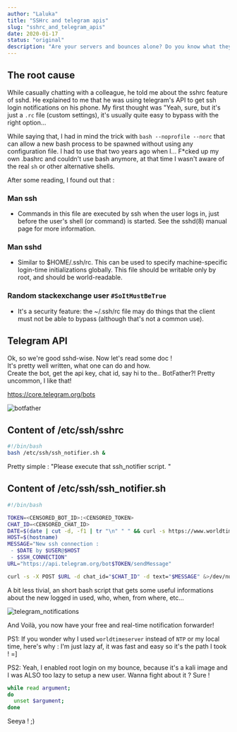 ```yaml
---
author: "Laluka"
title: "SSHrc and telegram apis"
slug: "sshrc_and_telegram_apis"
date: 2020-01-17
status: "original"
description: "Are your servers and bounces alone? Do you know what they do late at night? Who they hang out with when you're not around? Well, I do, and I'll tell you how to spy them! (TL;DR: Telegram api and sshrc)"
---
```



## The root cause

While casually chatting with a colleague, he told me about the sshrc feature of sshd. He explained to me that he was using telegram's API to get ssh login notifications on his phone. My first thought was "Yeah, sure, but it's just a `.rc` file (custom settings), it's usually quite easy to bypass with the right option...

While saying that, I had in mind the trick with `bash --noprofile --norc` that can allow a new bash process to be spawned without using any configuration file. I had to use that two years ago when I... F*cked up my own .bashrc and couldn't use bash anymore, at that time I wasn't aware of the real `sh` or other alternative shells. 

After some reading, I found out that : 


### Man ssh

-  Commands in this file are executed by ssh when the user logs in, just before the user's shell (or command) is started.  See the sshd(8) manual page for more information. 


### Man sshd

-  Similar to $HOME/.ssh/rc. This can be used to specify machine-specific login-time initializations globally. This file should be writable only by root, and should be world-readable.


### Random stackexchange user `#SoItMustBeTrue`

-  It's a security feature: the ~/.ssh/rc file may do things that the client must not be able to bypass (although that's not a common use).


## Telegram API

Ok, so we're good sshd-wise. Now let's read some doc ! \
It's pretty well written, what one can do and how. \
Create the bot, get the api key, chat id, say hi to the.. BotFather?! Pretty uncommon, I like that!

https://core.telegram.org/bots

<img class="img_small" src="/coding/sshrc_and_telegram_api/botfather.jpeg" alt="botfather">


## Content of /etc/ssh/sshrc

```bash
#!/bin/bash
bash /etc/ssh/ssh_notifier.sh &
```

Pretty simple : "Please execute that ssh_notifier script. "


## Content of /etc/ssh/ssh_notifier.sh

```bash
#!/bin/bash

TOKEN=<CENSORED_BOT_ID>:<CENSORED_TOKEN>
CHAT_ID=<CENSORED_CHAT_ID>
DATE=$(date | cut -d, -f1 | tr "\n" " " && curl -s https://www.worldtimeserver.com/time-zones/cet/ | grep --color=never -oE "[0-9]{2}:[0-9]{2}:[0-9]{2}" | tail -n 1)
HOST=$(hostname)
MESSAGE="New ssh connection :
 - $DATE by $USER@$HOST
 - $SSH_CONNECTION"
URL="https://api.telegram.org/bot$TOKEN/sendMessage"

curl -s -X POST $URL -d chat_id="$CHAT_ID" -d text="$MESSAGE" &>/dev/null
```

A bit less tivial, an short bash script that gets some useful informations about the new logged in used, who, when, from where, etc...

<img class="img_med" src="/coding/sshrc_and_telegram_api/telegram_notifications.png" alt="telegram_notifications">


And Voilà, you now have your free and real-time notification forwarder! 

PS1: If you wonder why I used `worldtimeserver` instead of `NTP` or my local time, here's why : I'm just lazy af, it was fast and easy so it's the path I took ! =]

PS2: Yeah, I enabled root login on my bounce, because it's a kali image and I was ALSO too lazy to setup a new user. Wanna fight about it ? Sure ! 

```bash
while read argument; 
do
  unset $argument;
done
```

Seeya ! ;)